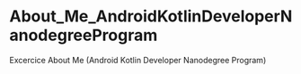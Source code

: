 # About_Me_AndroidKotlinDeveloperNanodegreeProgram
Excercice About Me (Android Kotlin Developer Nanodegree Program)
